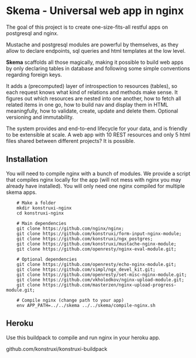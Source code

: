 # Skema - Universal web app in nginx
The goal of this project is to create one-size-fits-all restful apps on postgresql and nginx. 

Mustache and postgresql modules are powerful by themselves, as they allow to declare endpoints, sql queries and html templates at the low level.  

**Skema** scaffolds all those magically, making it possible to build web apps by only declaring tables in database and following some simple conventions regarding foreign keys.

It adds a (precomputed) layer of introspection to resources (tables), so each request knows what kind of relations and methods make sense. It figures out which resources are nested into one another, how to fetch all related items in one go, how to build nav and display them in HTML meaningfully, how to validate, create, update  and delete them. Optional versioning and immutability.

The system provides and end-to-end lifecycle for your data, and is friendly to be extensible at scale. A web app with 10 REST resources and only 5 html files shared between different projects? It is possible.


## Installation
You will need to compile nginx with a bunch of modules. We provide a script that compiles nginx locally for the app (will not mess with nginx you may already have installed). You will only need one nginx compiled for multiple skema apps.



		
		# Make a folder
		mkdir konstruxi-nginx
		cd konstruxi-nginx
		
		# Main dependencies
		git clone https://github.com/nginx/nginx;
		git clone https://github.com/konstruxi/form-input-nginx-module;
		git clone https://github.com/konstruxi/ngx_postgres;
		git clone https://github.com/konstruxi/mustache-nginx-module;
		git clone https://github.com/openresty/nginx-eval-module.git;

		# Optional dependencies
		git clone https://github.com/openresty/echo-nginx-module.git;
		git clone https://github.com/simpl/ngx_devel_kit.git;
		git clone https://github.com/openresty/set-misc-nginx-module.git;
		git clone https://github.com/vkholodkov/nginx-upload-module.git;
		git clone https://github.com/masterzen/nginx-upload-progress-module.git;

		# Compile nginx (change path to your app)
		env APP_PATH=../../skema ../../skema/compile-nginx.sh


## Heroku

Use this buildpack to compile and run nginx in your heroku app.  

github.com/konstruxi/konstruxi-buildpack
